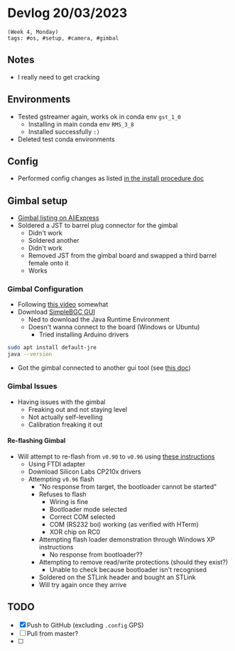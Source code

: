 # Devlog 20/03/2023

```text
(Week 4, Monday)
tags: #os, #setup, #camera, #gimbal
```

## Notes

- I really need to get cracking

## Environments

- Tested gstreamer again, works ok in conda env `gst_1_0`
  - Installing in main conda env `RMS_3_8`
  - Installed successfully `:)`
- Deleted test conda environments

## Config

- Performed config changes as listed [in the install procedure doc](../install_procedure.md#post-install-configuration)

## Gimbal setup

- [Gimbal listing on AliExpress](https://www.aliexpress.com/item/1005002165612156.html)
- Soldered a JST to barrel plug connector for the gimbal
  - Didn't work
  - Soldered another
  - Didn't work
  - Removed JST from the gimbal board and swapped a third barrel female onto it
  - Works

### Gimbal Configuration

- Following [this video](https://www.youtube.com/watch?v=huQU7KmOG7s) somewhat
- Download [SimpleBGC GUI](https://www.basecamelectronics.com/downloads/)
  - Ned to download the Java Runtime Environment
  - Doesn't wanna connect to the board (Windows or Ubuntu)
    - Tried installing Arduino drivers

```bash
sudo apt install default-jre
java --version
```

- Got the gimbal connected to another gui tool (see [this doc](../gimbal.md))

### Gimbal Issues

- Having issues with the gimbal
  - Freaking out and not staying level
  - Not actually self-levelling
  - Calibration freaking it out

#### Re-flashing Gimbal

- Will attempt to re-flash from `v0.90` to `v0.96` using [these instructions](http://www.olliw.eu/storm32bgc-wiki/How_to_flash_v1.x_STorM32_boards)
  - Using FTDI adapter
  - Download Silicon Labs CP210x drivers
  - Attempting `v0.96` flash
    - "No response from target, the bootloader cannot be started"
    - Refuses to flash
      - Wiring is fine
      - Bootloader mode selected
      - Correct COM selected
      - COM (RS232 boi) working (as verified with HTerm)
      - XOR chip on RC0
    - Attempting flash loader demonstration through Windows XP instructions
      - No response from bootloader??
    - Attempting to remove read/write protections (should they exist?)
      - Unable to check because bootloader isn't recognised
    - Soldered on the STLink header and bought an STLink
    - Will try again once they arrive

## TODO

- [X] Push to GitHub (excluding `.config` GPS)
- [ ] Pull from master?
- [ ]
